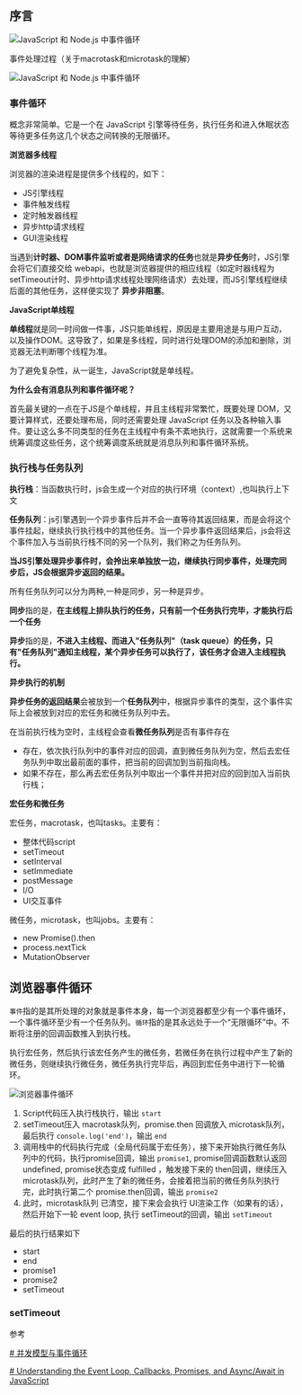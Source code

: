 ## 序言


![JavaScript 和 Node.js 中事件循环](https://img-hello-world.oss-cn-beijing.aliyuncs.com/7b5c755164acb95884eb9018919dfb58.png)

事件处理过程（关于macrotask和microtask的理解）

![JavaScript 和 Node.js 中事件循环](https://img-hello-world.oss-cn-beijing.aliyuncs.com/213bf8432348729d8450511b9ca561fd.png)

### 事件循环 

概念非常简单。它是一个在 JavaScript 引擎等待任务，执行任务和进入休眠状态等待更多任务这几个状态之间转换的无限循环。

**浏览器多线程**

浏览器的渲染进程是提供多个线程的，如下：

- JS引擎线程
- 事件触发线程
- 定时触发器线程
- 异步http请求线程
- GUI渲染线程

当遇到**计时器、DOM事件监听或者是网络请求的任务**也就是**异步任务**时，JS引擎会将它们直接交给 webapi，也就是浏览器提供的相应线程（如定时器线程为setTimeout计时、异步http请求线程处理网络请求）去处理，而JS引擎线程继续后面的其他任务，这样便实现了 **异步非阻塞**。

**JavaScript单线程**

**单线程**就是同一时间做一件事，JS只能单线程，原因是主要用途是与用户互动，以及操作DOM。这导致了，如果是多线程，同时进行处理DOM的添加和删除，浏览器无法判断哪个线程为准。

为了避免复杂性，从一诞生，JavaScript就是单线程。

**为什么会有消息队列和事件循环呢？**

首先最关键的一点在于JS是个单线程，并且主线程非常繁忙，既要处理 DOM，又要计算样式，还要处理布局，同时还需要处理 JavaScript 任务以及各种输入事件。要让这么多不同类型的任务在主线程中有条不紊地执行，这就需要一个系统来统筹调度这些任务，这个统筹调度系统就是消息队列和事件循环系统。



### **执行栈与任务队列**

**执行栈**：当函数执行时，js会生成一个对应的执行环境（context）,也叫执行上下文

**任务队列**：js引擎遇到一个异步事件后并不会一直等待其返回结果，而是会将这个事件挂起，继续执行执行栈中的其他任务。当一个异步事件返回结果后，js会将这个事件加入与当前执行栈不同的另一个队列，我们称之为任务队列。

**当JS引擎处理异步事件时，会拎出来单独放一边，继续执行同步事件，处理完同步后，JS会根据异步返回的结果。**

所有任务队列可以分为两种,一种是同步，另一种是异步。

**同步**指的是，**在主线程上排队执行的任务，只有前一个任务执行完毕，才能执行后一个任务**

**异步**指的是，**不进入主线程、而进入"任务队列"（task queue）的任务，只有"任务队列"通知主线程，某个异步任务可以执行了，该任务才会进入主线程执行。**



**异步执行的机制**

**异步任务的返回结果**会被放到一个**任务队列**中，根据异步事件的类型，这个事件实际上会被放到对应的宏任务和微任务队列中去。

在当前执行栈为空时，主线程会查看**微任务队列**是否有事件存在

- 存在，依次执行队列中的事件对应的回调，直到微任务队列为空，然后去宏任务队列中取出最前面的事件，把当前的回调加到当前指向栈。
- 如果不存在，那么再去宏任务队列中取出一个事件并把对应的回到加入当前执行栈；



**宏任务和微任务**

宏任务，macrotask，也叫tasks。主要有：

* 整体代码script
* setTimeout
* setInterval
* setImmediate
* postMessage
* I/O
* UI交互事件

微任务，microtask，也叫jobs。主要有：

* new Promise().then
* process.nextTick
* MutationObserver



## 浏览器事件循环

 `事件`指的是其所处理的对象就是事件本身，每一个浏览器都至少有一个事件循环，一个事件循环至少有一个任务队列。`循环`指的是其永远处于一个“无限循环”中。不断将注册的回调函数推入到执行栈。



执行宏任务，然后执行该宏任务产生的微任务，若微任务在执行过程中产生了新的微任务，则继续执行微任务，微任务执行完毕后，再回到宏任务中进行下一轮循环。


![浏览器事件循环](https://segmentfault.com/img/remote/1460000022805531)

1. Script代码压入执行栈执行，输出 `start`
2. setTimeout压入 macrotask队列，promise.then 回调放入 microtask队列，最后执行 `console.log('end')`，输出 `end`
3. 调用栈中的代码执行完成（全局代码属于宏任务），接下来开始执行微任务队列中的代码，执行promise回调，输出 `promise1`, promise回调函数默认返回 undefined, promise状态变成 fulfilled ，触发接下来的 then回调，继续压入 microtask队列，此时产生了新的微任务，会接着把当前的微任务队列执行完，此时执行第二个 promise.then回调，输出 `promise2`
4. 此时，microtask队列 已清空，接下来会会执行 UI渲染工作（如果有的话），然后开始下一轮 event loop, 执行 setTimeout的回调，输出 `setTimeout`

最后的执行结果如下

- start
- end
- promise1
- promise2
- setTimeout





### setTimeout











参考

[# 并发模型与事件循环](https://developer.mozilla.org/zh-CN/docs/Web/JavaScript/EventLoop)

[# Understanding the Event Loop, Callbacks, Promises, and Async/Await in JavaScript](https://www.taniarascia.com/asynchronous-javascript-event-loop-callbacks-promises-async-await)